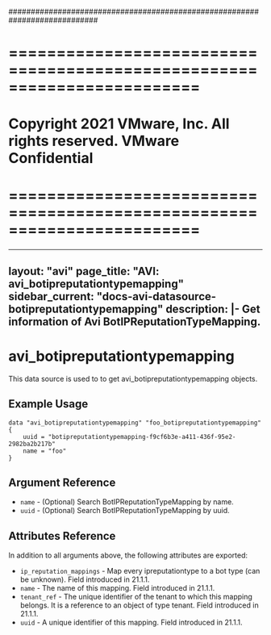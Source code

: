 ############################################################################
# ========================================================================
# Copyright 2021 VMware, Inc.  All rights reserved. VMware Confidential
# ========================================================================
###

<!--
    Copyright 2021 VMware, Inc.
    SPDX-License-Identifier: Mozilla Public License 2.0
-->
---
layout: "avi"
page_title: "AVI: avi_botipreputationtypemapping"
sidebar_current: "docs-avi-datasource-botipreputationtypemapping"
description: |-
  Get information of Avi BotIPReputationTypeMapping.
---

# avi_botipreputationtypemapping

This data source is used to to get avi_botipreputationtypemapping objects.

## Example Usage

```hcl
data "avi_botipreputationtypemapping" "foo_botipreputationtypemapping" {
    uuid = "botipreputationtypemapping-f9cf6b3e-a411-436f-95e2-2982ba2b217b"
    name = "foo"
}
```

## Argument Reference

* `name` - (Optional) Search BotIPReputationTypeMapping by name.
* `uuid` - (Optional) Search BotIPReputationTypeMapping by uuid.

## Attributes Reference

In addition to all arguments above, the following attributes are exported:

* `ip_reputation_mappings` - Map every ipreputationtype to a bot type (can be unknown). Field introduced in 21.1.1.
* `name` - The name of this mapping. Field introduced in 21.1.1.
* `tenant_ref` - The unique identifier of the tenant to which this mapping belongs. It is a reference to an object of type tenant. Field introduced in 21.1.1.
* `uuid` - A unique identifier of this mapping. Field introduced in 21.1.1.


